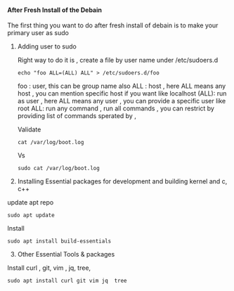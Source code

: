 #### After Fresh Install of the Debain
The first thing you want to do after fresh install of debain is to make your primary user as sudo
1. Adding user to sudo

    Right way to do it is , create a file by user name under /etc/sudoers.d
    ```
    echo "foo ALL=(ALL) ALL" > /etc/sudoers.d/foo
    ```
    foo : user, this can be group name also
    ALL : host , here ALL means any host ,  you can mention specific host if you want like localhost
    (ALL): run as user ,  here ALL means any user , you can provide a specific user like root
    ALL: run any command  ,  run all commands ,  you can restrict by providing list of commands sperated by , 
    
    Validate 
    ```
    cat /var/log/boot.log
    ```
    Vs
    ```
    sudo cat /var/log/boot.log
    ```
2. Installing Essential packages for development and building kernel and c, c++

  
  update apt repo
  
  ```
  sudo apt update
  ```
  Install 
  
  ```
  sudo apt install build-essentials
  ```
  
3. Other Essential Tools & packages 
  
  Install  curl , git, vim , jq, tree, 
  
  ```
  sudo apt install curl git vim jq  tree
  ```
  

